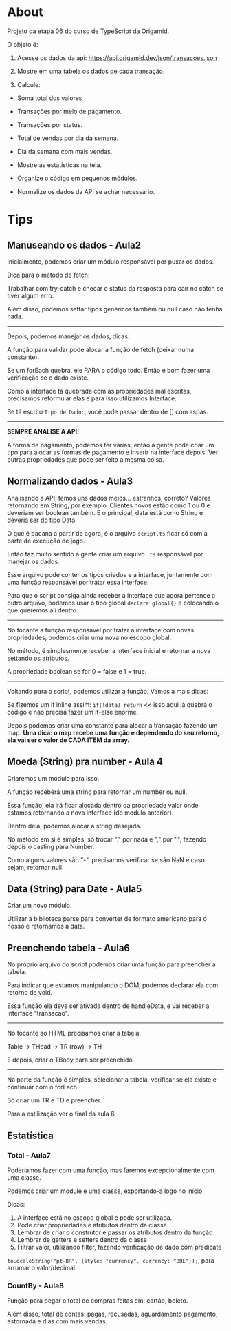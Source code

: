 # About

Projeto da etapa 06 do curso de TypeScript da Origamid.

O objeto é:

1. Acesse os dados da api: https://api.origamid.dev/json/transacoes.json

2. Mostre em uma tabela os dados de cada transação.

3. Calcule:

  - Soma total dos valores

  - Transações por meio de pagamento.

  - Transações por status.

  - Total de vendas por dia da semana.

  - Dia da semana com mais vendas.

  - Mostre as estatísticas na tela.

  - Organize o código em pequenos módulos.

  - Normalize os dados da API se achar necessário.

# Tips

## Manuseando os dados - Aula2

Inicialmente, podemos criar um módulo responsável por puxar os dados.

Dica para o método de fetch:

Trabalhar com try-catch e checar o status da resposta para cair no catch se tiver algum erro.

Além disso, podemos settar tipos genéricos também ou null caso não tenha nada.

<hr>

Depois, podemos manejar os dados, dicas:

A função para validar pode alocar a função de fetch (deixar numa constante).

Se um forEach quebra, ele PARA o código todo. Então é bom fazer uma verificação se o dado existe.

Como a interface tá quebrada com as propriedades mal escritas, precisamos reformular elas e para isso utilizamos
Interface.

Se tá escrito `Tipo de Dado:`, você pode passar dentro de [] com aspas.

<hr>

**SEMPRE ANALISE A API!**

A forma de pagamento, podemos ter várias, então a gente pode criar um tipo para alocar as formas de pagamento
e inserir na interface depois. Ver outras propriedades que pode ser feito a mesma coisa.

## Normalizando dados - Aula3

Analisando a API, temos uns dados meios... estranhos, correto? Valores retornando em String, por exemplo. Clientes novos
estão como 1 ou 0 e deveriam ser boolean também. E o principal, data está como String e deveria ser do tipo Data.

O que é bacana a partir de agora, é o arquivo ``script.ts`` ficar só com a parte de execução de jogo.

Então faz muito sentido a gente criar um arquivo ``.ts`` responsável por manejar os dados.

Esse arquivo pode conter os tipos criados e a interface, juntamente com uma função responsável por tratar
essa interface.

Para que o script consiga ainda receber a interface que agora pertence a outro arquivo, podemos usar o tipo global
``declare global{}`` e colocando o que queremos ali dentro.

<hr>

No tocante a função responsável por tratar a interface com novas propriedades, podemos criar uma nova no escopo
global.

No método, é simplesmente receber a interface inicial e retornar a nova settando os atributos.

A propriedade boolean se for 0 = false e 1 = true.

<hr>

Voltando para o script, podemos utilizar a função. Vamos a mais dicas:

Se fizemos um if inline assim: ``if(!data) return`` << isso aqui já quebra o código e não precisa fazer um if-else enorme.

Depois podemos criar uma constante para alocar a transação fazendo um map. **Uma dica: o map recebe uma função e dependendo
do seu retorno, ela vai ser o valor de CADA ITEM da array.**

## Moeda (String) pra number - Aula 4

Criaremos um módulo para isso.

A função receberá uma string para retornar um number ou null.

Essa função, ela irá ficar alocada dentro da propriedade valor onde estamos retornando a nova interface (do modulo anterior).

Dentro dela, podemos alocar a string desejada.

No método em sí é simples, só trocar "." por nada e "," por ".", fazendo depois o casting para Number.

Como alguns valores são "-", precisamos verificar se são NaN e caso sejam, retornar null.

## Data (String) para Date - Aula5

Criar um novo módulo.

Utilizar a biblioteca parse para converter de formato americano para o nosso e retornamos a data.

## Preenchendo tabela - Aula6

No próprio arquivo do script podemos criar uma função para preencher a tabela. 

Para indicar que estamos manipulando o DOM, podemos declarar ela com retorno de void.

Essa função ela deve ser ativada dentro de handleData, e vai receber a interface "transacao".

<hr>

No tocante ao HTML precisamos criar a tabela.

Table -> THead -> TR (row) -> TH

E depois, criar o TBody para ser preenchido.

<hr>

Na parte da função é simples, selecionar a tabela, verificar se ela existe e continuar com o forEach.

Só criar um TR e TD e preencher.

Para a estilização ver o final da aula 6.

## Estatística 

### Total - Aula7

Poderíamos fazer com uma função, mas faremos excepcionalmente com uma classe.

Podemos criar um module e uma classe, exportando-a logo no início.

Dicas: 

1. A interface está no escopo global e pode ser utilizada.
2. Pode criar propriedades e atributos dentro da classe
3. Lembrar de criar o construtor e passar os atributos dentro da função
4. Lembrar de getters e setters dentro da classe
5. Filtrar valor, utilizando filter, fazendo verificação de dado com predicate

``toLocaleString("pt-BR", {style: "currency", currency: "BRL"});``, para arrumar o valor/decimal.

### CountBy - Aula8

Função para pegar o total de compras feitas em: cartão, boleto.

Além disso, total de contas: pagas, recusadas, aguardamento pagamento, estornada e dias com mais vendas.